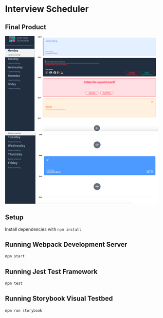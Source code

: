 # Interview Scheduler


## Final Product
!["Mode Page"](https://github.com/jiadanw/scheduler/blob/master/public/images/mode.png)
!["Show page"](https://github.com/jiadanw/scheduler/blob/master/public/images/show.png)


## Setup
Install dependencies with `npm install`.

## Running Webpack Development Server
```sh
npm start
```
## Running Jest Test Framework
```sh
npm test
```
## Running Storybook Visual Testbed
```sh
npm run storybook
```
